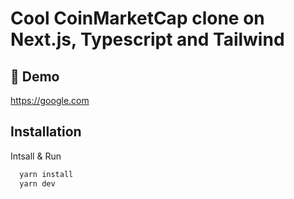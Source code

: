 # Cool CoinMarketCap clone on Next.js, Typescript and Tailwind

## 🔗 Demo

https://google.com

## Installation

Intsall & Run

```bash
  yarn install
  yarn dev
```